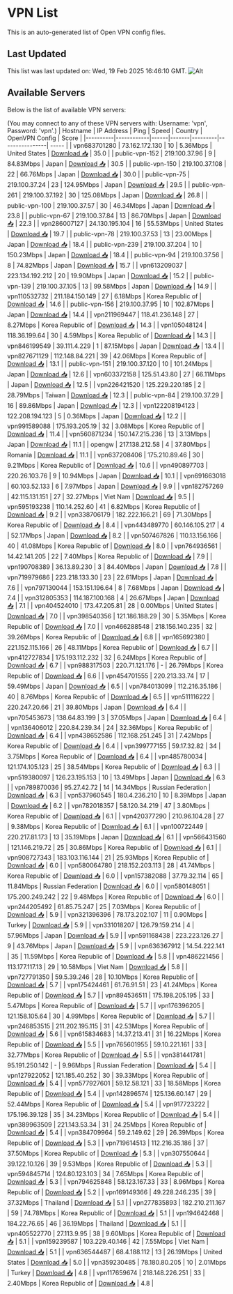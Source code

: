 # VPN List

This is an auto-generated list of Open VPN config files.

## Last Updated

This list was last updated on: Wed, 19 Feb 2025 16:46:10 GMT.
![Alt](https://repobeats.axiom.co/api/embed/186b98318ef1479477931607c1ad7d823f12451f.svg "Repobeats analytics image")

## Available Servers

Below is the list of available VPN servers:

(You may connect to any of these VPN servers with: Username: 'vpn', Password: 'vpn'.)
| Hostname | IP Address | Ping | Speed | Country | OpenVPN Config | Score |
|----------|------------|------|-------|---------|----------------| ----- |
| vpn683701280 | 73.162.172.130 | 10 | 5.36Mbps | United States | [Download 📥](./configs/server_0_US.ovpn) | 35.0 |
| public-vpn-152 | 219.100.37.96 | 9 | 84.83Mbps | Japan | [Download 📥](./configs/server_1_JP.ovpn) | 30.5 |
| public-vpn-150 | 219.100.37.108 | 22 | 66.76Mbps | Japan | [Download 📥](./configs/server_2_JP.ovpn) | 30.0 |
| public-vpn-75 | 219.100.37.24 | 23 | 124.95Mbps | Japan | [Download 📥](./configs/server_3_JP.ovpn) | 29.5 |
| public-vpn-261 | 219.100.37.192 | 30 | 125.08Mbps | Japan | [Download 📥](./configs/server_4_JP.ovpn) | 26.8 |
| public-vpn-100 | 219.100.37.57 | 30 | 46.34Mbps | Japan | [Download 📥](./configs/server_5_JP.ovpn) | 23.8 |
| public-vpn-67 | 219.100.37.84 | 13 | 86.70Mbps | Japan | [Download 📥](./configs/server_6_JP.ovpn) | 22.3 |
| vpn286007127 | 24.130.195.104 | 16 | 55.53Mbps | United States | [Download 📥](./configs/server_7_US.ovpn) | 19.7 |
| public-vpn-78 | 219.100.37.53 | 13 | 23.00Mbps | Japan | [Download 📥](./configs/server_8_JP.ovpn) | 18.4 |
| public-vpn-239 | 219.100.37.204 | 10 | 150.23Mbps | Japan | [Download 📥](./configs/server_9_JP.ovpn) | 18.4 |
| public-vpn-94 | 219.100.37.56 | 8 | 74.82Mbps | Japan | [Download 📥](./configs/server_10_JP.ovpn) | 15.7 |
| vpn613209037 | 223.134.192.212 | 20 | 19.90Mbps | Japan | [Download 📥](./configs/server_11_JP.ovpn) | 15.2 |
| public-vpn-139 | 219.100.37.105 | 13 | 99.58Mbps | Japan | [Download 📥](./configs/server_12_JP.ovpn) | 14.9 |
| vpn110532732 | 211.184.150.149 | 27 | 6.18Mbps | Korea Republic of | [Download 📥](./configs/server_13_KR.ovpn) | 14.6 |
| public-vpn-156 | 219.100.37.95 | 10 | 102.87Mbps | Japan | [Download 📥](./configs/server_14_JP.ovpn) | 14.4 |
| vpn211969447 | 118.41.236.148 | 27 | 8.27Mbps | Korea Republic of | [Download 📥](./configs/server_15_KR.ovpn) | 14.3 |
| vpn105048124 | 118.36.199.64 | 30 | 4.59Mbps | Korea Republic of | [Download 📥](./configs/server_16_KR.ovpn) | 14.3 |
| vpn846199549 | 39.111.4.229 | 1 | 87.15Mbps | Japan | [Download 📥](./configs/server_17_JP.ovpn) | 13.4 |
| vpn827671129 | 112.148.84.221 | 39 | 42.06Mbps | Korea Republic of | [Download 📥](./configs/server_18_KR.ovpn) | 13.1 |
| public-vpn-151 | 219.100.37.120 | 10 | 101.24Mbps | Japan | [Download 📥](./configs/server_19_JP.ovpn) | 12.6 |
| vpn603372158 | 125.51.43.80 | 27 | 66.11Mbps | Japan | [Download 📥](./configs/server_20_JP.ovpn) | 12.5 |
| vpn226421520 | 125.229.220.185 | 2 | 28.79Mbps | Taiwan | [Download 📥](./configs/server_21_TW.ovpn) | 12.3 |
| public-vpn-84 | 219.100.37.29 | 16 | 89.86Mbps | Japan | [Download 📥](./configs/server_22_JP.ovpn) | 12.3 |
| vpn122208194123 | 122.208.194.123 | 5 | 0.36Mbps | Japan | [Download 📥](./configs/server_23_JP.ovpn) | 12.2 |
| vpn991589088 | 175.193.205.19 | 32 | 3.08Mbps | Korea Republic of | [Download 📥](./configs/server_24_KR.ovpn) | 11.4 |
| vpn560871234 | 150.147.215.236 | 13 | 3.13Mbps | Japan | [Download 📥](./configs/server_25_JP.ovpn) | 11.1 |
| opengw | 217.138.212.58 | 4 | 37.80Mbps | Romania | [Download 📥](./configs/server_26_RO.ovpn) | 11.1 |
| vpn637208406 | 175.210.89.46 | 30 | 9.21Mbps | Korea Republic of | [Download 📥](./configs/server_27_KR.ovpn) | 10.6 |
| vpn490897703 | 220.26.103.76 | 9 | 10.94Mbps | Japan | [Download 📥](./configs/server_28_JP.ovpn) | 10.1 |
| vpn691663018 | 60.103.52.133 | 6 | 7.97Mbps | Japan | [Download 📥](./configs/server_29_JP.ovpn) | 9.9 |
| vpn182757269 | 42.115.131.151 | 27 | 32.27Mbps | Viet Nam | [Download 📥](./configs/server_30_VN.ovpn) | 9.5 |
| vpn595193238 | 110.14.252.60 | 41 | 6.82Mbps | Korea Republic of | [Download 📥](./configs/server_31_KR.ovpn) | 9.2 |
| vpn338706179 | 182.222.166.21 | 69 | 71.30Mbps | Korea Republic of | [Download 📥](./configs/server_32_KR.ovpn) | 8.4 |
| vpn443489770 | 60.146.105.217 | 4 | 52.17Mbps | Japan | [Download 📥](./configs/server_33_JP.ovpn) | 8.2 |
| vpn507467826 | 110.13.156.166 | 40 | 41.08Mbps | Korea Republic of | [Download 📥](./configs/server_34_KR.ovpn) | 8.0 |
| vpn764936561 | 14.42.141.205 | 22 | 7.40Mbps | Korea Republic of | [Download 📥](./configs/server_35_KR.ovpn) | 7.9 |
| vpn190708389 | 36.13.89.230 | 3 | 84.40Mbps | Japan | [Download 📥](./configs/server_36_JP.ovpn) | 7.8 |
| vpn719979686 | 223.218.133.30 | 23 | 22.61Mbps | Japan | [Download 📥](./configs/server_37_JP.ovpn) | 7.6 |
| vpn797130044 | 153.151.196.64 | 8 | 7.68Mbps | Japan | [Download 📥](./configs/server_38_JP.ovpn) | 7.4 |
| vpn312805353 | 114.187.100.168 | 4 | 26.67Mbps | Japan | [Download 📥](./configs/server_39_JP.ovpn) | 7.1 |
| vpn404524010 | 173.47.205.81 | 28 | 0.00Mbps | United States | [Download 📥](./configs/server_40_US.ovpn) | 7.0 |
| vpn398540356 | 121.186.188.29 | 30 | 5.35Mbps | Korea Republic of | [Download 📥](./configs/server_41_KR.ovpn) | 7.0 |
| vpn466288548 | 218.156.140.235 | 32 | 39.26Mbps | Korea Republic of | [Download 📥](./configs/server_42_KR.ovpn) | 6.8 |
| vpn165692380 | 221.152.115.166 | 26 | 48.11Mbps | Korea Republic of | [Download 📥](./configs/server_43_KR.ovpn) | 6.7 |
| vpn412727834 | 175.193.112.232 | 32 | 6.24Mbps | Korea Republic of | [Download 📥](./configs/server_44_KR.ovpn) | 6.7 |
| vpn988317503 | 220.71.121.176 | - | 26.79Mbps | Korea Republic of | [Download 📥](./configs/server_45_KR.ovpn) | 6.6 |
| vpn454701555 | 220.213.33.74 | 17 | 59.49Mbps | Japan | [Download 📥](./configs/server_46_JP.ovpn) | 6.5 |
| vpn784013099 | 112.216.35.186 | 40 | 8.76Mbps | Korea Republic of | [Download 📥](./configs/server_47_KR.ovpn) | 6.5 |
| vpn511116222 | 220.247.20.66 | 21 | 39.80Mbps | Japan | [Download 📥](./configs/server_48_JP.ovpn) | 6.4 |
| vpn705453673 | 138.64.83.199 | 3 | 37.05Mbps | Japan | [Download 📥](./configs/server_49_JP.ovpn) | 6.4 |
| vpn136406012 | 220.84.239.34 | 24 | 32.36Mbps | Korea Republic of | [Download 📥](./configs/server_50_KR.ovpn) | 6.4 |
| vpn438652586 | 112.168.251.245 | 31 | 7.42Mbps | Korea Republic of | [Download 📥](./configs/server_51_KR.ovpn) | 6.4 |
| vpn399777155 | 59.17.32.82 | 34 | 3.75Mbps | Korea Republic of | [Download 📥](./configs/server_52_KR.ovpn) | 6.4 |
| vpn485780034 | 121.174.105.123 | 25 | 38.54Mbps | Korea Republic of | [Download 📥](./configs/server_53_KR.ovpn) | 6.3 |
| vpn519380097 | 126.23.195.153 | 10 | 13.49Mbps | Japan | [Download 📥](./configs/server_54_JP.ovpn) | 6.3 |
| vpn789870036 | 95.27.42.72 | 14 | 14.34Mbps | Russian Federation | [Download 📥](./configs/server_55_RU.ovpn) | 6.3 |
| vpn537960545 | 180.4.236.210 | 10 | 8.39Mbps | Japan | [Download 📥](./configs/server_56_JP.ovpn) | 6.2 |
| vpn782018357 | 58.120.34.219 | 47 | 3.80Mbps | Korea Republic of | [Download 📥](./configs/server_57_KR.ovpn) | 6.1 |
| vpn420377290 | 210.96.104.28 | 27 | 9.38Mbps | Korea Republic of | [Download 📥](./configs/server_58_KR.ovpn) | 6.1 |
| vpn100722449 | 220.217.81.173 | 13 | 35.19Mbps | Japan | [Download 📥](./configs/server_59_JP.ovpn) | 6.1 |
| vpn566431560 | 121.146.219.72 | 25 | 30.86Mbps | Korea Republic of | [Download 📥](./configs/server_60_KR.ovpn) | 6.1 |
| vpn908727343 | 183.103.116.144 | 21 | 25.93Mbps | Korea Republic of | [Download 📥](./configs/server_61_KR.ovpn) | 6.0 |
| vpn580064780 | 218.152.203.113 | 28 | 41.74Mbps | Korea Republic of | [Download 📥](./configs/server_62_KR.ovpn) | 6.0 |
| vpn157382088 | 37.79.32.114 | 65 | 11.84Mbps | Russian Federation | [Download 📥](./configs/server_63_RU.ovpn) | 6.0 |
| vpn580148051 | 175.200.249.242 | 22 | 9.48Mbps | Korea Republic of | [Download 📥](./configs/server_64_KR.ovpn) | 6.0 |
| vpn244205492 | 61.85.75.247 | 25 | 7.03Mbps | Korea Republic of | [Download 📥](./configs/server_65_KR.ovpn) | 5.9 |
| vpn321396396 | 78.173.202.107 | 11 | 0.90Mbps | Turkey | [Download 📥](./configs/server_66_TR.ovpn) | 5.9 |
| vpn331018207 | 126.79.159.214 | 4 | 57.96Mbps | Japan | [Download 📥](./configs/server_67_JP.ovpn) | 5.9 |
| vpn591168438 | 223.223.126.27 | 9 | 43.76Mbps | Japan | [Download 📥](./configs/server_68_JP.ovpn) | 5.9 |
| vpn636367912 | 14.54.222.141 | 35 | 11.59Mbps | Korea Republic of | [Download 📥](./configs/server_69_KR.ovpn) | 5.8 |
| vpn486221456 | 113.177.117.13 | 29 | 10.58Mbps | Viet Nam | [Download 📥](./configs/server_70_VN.ovpn) | 5.8 |
| vpn727791350 | 59.5.39.246 | 28 | 10.10Mbps | Korea Republic of | [Download 📥](./configs/server_71_KR.ovpn) | 5.7 |
| vpn175424461 | 61.76.91.51 | 23 | 41.24Mbps | Korea Republic of | [Download 📥](./configs/server_72_KR.ovpn) | 5.7 |
| vpn894536511 | 175.198.205.195 | 33 | 5.47Mbps | Korea Republic of | [Download 📥](./configs/server_73_KR.ovpn) | 5.7 |
| vpn176396205 | 121.158.105.64 | 30 | 4.99Mbps | Korea Republic of | [Download 📥](./configs/server_74_KR.ovpn) | 5.7 |
| vpn246853515 | 211.202.195.115 | 31 | 42.53Mbps | Korea Republic of | [Download 📥](./configs/server_75_KR.ovpn) | 5.6 |
| vpn615834683 | 14.37.213.41 | 31 | 16.22Mbps | Korea Republic of | [Download 📥](./configs/server_76_KR.ovpn) | 5.5 |
| vpn765601955 | 59.10.221.161 | 33 | 32.77Mbps | Korea Republic of | [Download 📥](./configs/server_77_KR.ovpn) | 5.5 |
| vpn381441781 | 95.191.250.142 | - | 9.96Mbps | Russian Federation | [Download 📥](./configs/server_78_RU.ovpn) | 5.4 |
| vpn127922052 | 121.185.40.252 | 30 | 39.33Mbps | Korea Republic of | [Download 📥](./configs/server_79_KR.ovpn) | 5.4 |
| vpn577927601 | 59.12.58.121 | 33 | 18.58Mbps | Korea Republic of | [Download 📥](./configs/server_80_KR.ovpn) | 5.4 |
| vpn142896574 | 125.136.60.147 | 29 | 52.44Mbps | Korea Republic of | [Download 📥](./configs/server_81_KR.ovpn) | 5.4 |
| vpn917723222 | 175.196.39.128 | 35 | 34.23Mbps | Korea Republic of | [Download 📥](./configs/server_82_KR.ovpn) | 5.4 |
| vpn389963509 | 221.143.53.34 | 31 | 24.25Mbps | Korea Republic of | [Download 📥](./configs/server_83_KR.ovpn) | 5.4 |
| vpn384709964 | 59.2.149.62 | 29 | 26.39Mbps | Korea Republic of | [Download 📥](./configs/server_84_KR.ovpn) | 5.3 |
| vpn719614513 | 112.216.35.186 | 37 | 37.50Mbps | Korea Republic of | [Download 📥](./configs/server_85_KR.ovpn) | 5.3 |
| vpn307550644 | 39.122.10.126 | 39 | 9.53Mbps | Korea Republic of | [Download 📥](./configs/server_86_KR.ovpn) | 5.3 |
| vpn594845714 | 124.80.123.103 | 34 | 7.65Mbps | Korea Republic of | [Download 📥](./configs/server_87_KR.ovpn) | 5.3 |
| vpn794625848 | 58.123.167.33 | 33 | 8.96Mbps | Korea Republic of | [Download 📥](./configs/server_88_KR.ovpn) | 5.2 |
| vpn169149366 | 49.228.246.235 | 39 | 37.32Mbps | Thailand | [Download 📥](./configs/server_89_TH.ovpn) | 5.1 |
| vpn277835893 | 182.210.211.167 | 59 | 74.78Mbps | Korea Republic of | [Download 📥](./configs/server_90_KR.ovpn) | 5.1 |
| vpn194642468 | 184.22.76.65 | 46 | 36.19Mbps | Thailand | [Download 📥](./configs/server_91_TH.ovpn) | 5.1 |
| vpn405522770 | 27.113.9.95 | 38 | 9.60Mbps | Korea Republic of | [Download 📥](./configs/server_92_KR.ovpn) | 5.1 |
| vpn159239587 | 103.229.40.146 | 42 | 7.55Mbps | Viet Nam | [Download 📥](./configs/server_93_VN.ovpn) | 5.1 |
| vpn636544487 | 68.4.188.112 | 13 | 26.19Mbps | United States | [Download 📥](./configs/server_94_US.ovpn) | 5.0 |
| vpn359230485 | 78.180.80.205 | 10 | 2.01Mbps | Turkey | [Download 📥](./configs/server_95_TR.ovpn) | 4.8 |
| vpn117659674 | 218.148.226.251 | 33 | 2.40Mbps | Korea Republic of | [Download 📥](./configs/server_96_KR.ovpn) | 4.8 |
